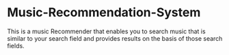 # Music-Recommendation-System

This is a music Recommender that enables you to search music that is similar to your search field and provides results on the basis of those search fields.

